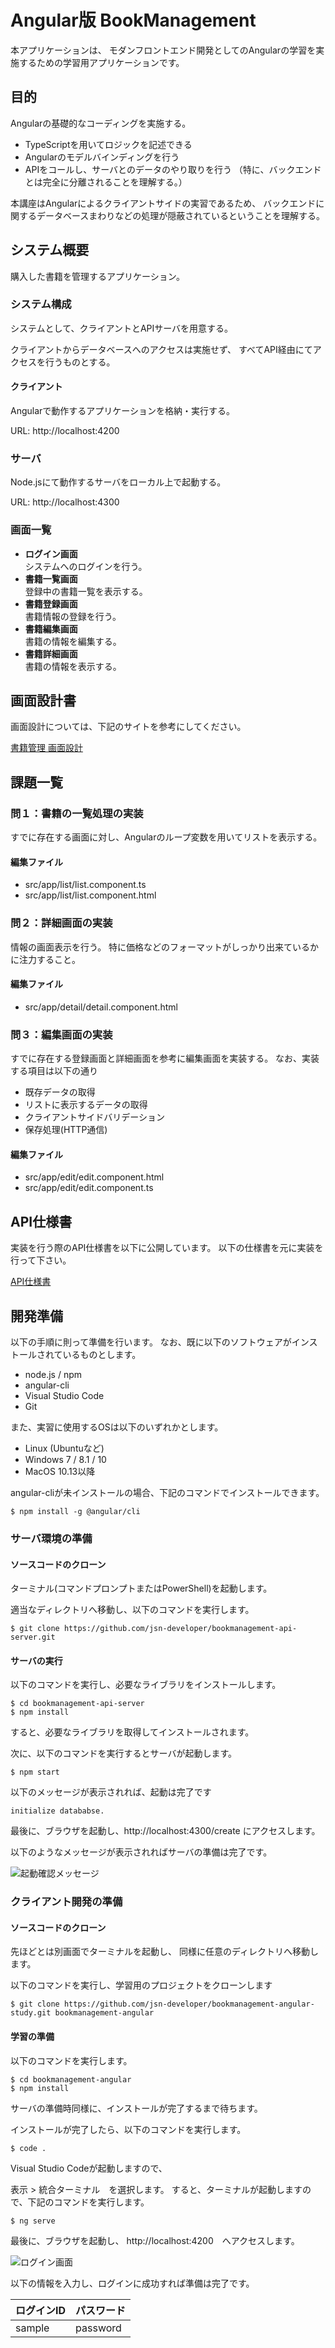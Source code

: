 # Angular版 BookManagement

本アプリケーションは、
モダンフロントエンド開発としてのAngularの学習を実施するための学習用アプリケーションです。

## 目的

Angularの基礎的なコーディングを実施する。

- TypeScriptを用いてロジックを記述できる
- Angularのモデルバインディングを行う
- APIをコールし、サーバとのデータのやり取りを行う
    （特に、バックエンドとは完全に分離されることを理解する。）

本講座はAngularによるクライアントサイドの実習であるため、
バックエンドに関するデータベースまわりなどの処理が隠蔽されているということを理解する。

## システム概要

購入した書籍を管理するアプリケーション。

### システム構成

システムとして、クライアントとAPIサーバを用意する。

クライアントからデータベースへのアクセスは実施せず、
すべてAPI経由にてアクセスを行うものとする。

#### クライアント

Angularで動作するアプリケーションを格納・実行する。

URL: http://localhost:4200

### サーバ

Node.jsにて動作するサーバをローカル上で起動する。

URL: http://localhost:4300

### 画面一覧

- __ログイン画面__  
    システムへのログインを行う。
- __書籍一覧画面__  
    登録中の書籍一覧を表示する。
- __書籍登録画面__  
    書籍情報の登録を行う。
- __書籍編集画面__  
    書籍の情報を編集する。
- __書籍詳細画面__  
    書籍の情報を表示する。

<div style="page-break-before:always"></div>

## 画面設計書

画面設計については、下記のサイトを参考にしてください。

[書籍管理 画面設計](https://jsn-developer.github.io/bookmanagement-screen-design/)

## 課題一覧

### 問１：書籍の一覧処理の実装

すでに存在する画面に対し、Angularのループ変数を用いてリストを表示する。

#### 編集ファイル

- src/app/list/list.component.ts
- src/app/list/list.component.html

### 問２：詳細画面の実装

情報の画面表示を行う。
特に価格などのフォーマットがしっかり出来ているかに注力すること。

#### 編集ファイル

- src/app/detail/detail.component.html

### 問３：編集画面の実装

すでに存在する登録画面と詳細画面を参考に編集画面を実装する。
なお、実装する項目は以下の通り

- 既存データの取得
- リストに表示するデータの取得
- クライアントサイドバリデーション
- 保存処理(HTTP通信)

#### 編集ファイル

- src/app/edit/edit.component.html
- src/app/edit/edit.component.ts

## API仕様書

実装を行う際のAPI仕様書を以下に公開しています。
以下の仕様書を元に実装を行って下さい。

[API仕様書](https://bookmanagementapi.docs.apiary.io/#reference)

<div style="page-break-before:always"></div>

## 開発準備

以下の手順に則って準備を行います。
なお、既に以下のソフトウェアがインストールされているものとします。

- node.js / npm
- angular-cli
- Visual Studio Code
- Git

また、実習に使用するOSは以下のいずれかとします。

- Linux (Ubuntuなど)
- Windows 7 / 8.1 / 10
- MacOS 10.13以降

angular-cliが未インストールの場合、下記のコマンドでインストールできます。

```
$ npm install -g @angular/cli
```

### サーバ環境の準備

#### ソースコードのクローン

ターミナル(コマンドプロンプトまたはPowerShell)を起動します。

適当なディレクトリへ移動し、以下のコマンドを実行します。

```shellscript
$ git clone https://github.com/jsn-developer/bookmanagement-api-server.git
```

#### サーバの実行

以下のコマンドを実行し、必要なライブラリをインストールします。

```shell
$ cd bookmanagement-api-server
$ npm install
```

すると、必要なライブラリを取得してインストールされます。

次に、以下のコマンドを実行するとサーバが起動します。

```shell
$ npm start
```

以下のメッセージが表示されれば、起動は完了です

```shell
initialize datababse.
```

最後に、ブラウザを起動し、http://localhost:4300/create にアクセスします。

以下のようなメッセージが表示されればサーバの準備は完了です。

![起動確認メッセージ](readme_create.png)

<div style="page-break-before:always"></div>

### クライアント開発の準備

#### ソースコードのクローン

先ほどとは別画面でターミナルを起動し、
同様に任意のディレクトリへ移動します。

以下のコマンドを実行し、学習用のプロジェクトをクローンします

```shell
$ git clone https://github.com/jsn-developer/bookmanagement-angular-study.git bookmanagement-angular
```

#### 学習の準備

以下のコマンドを実行します。

```shell
$ cd bookmanagement-angular
$ npm install
```

サーバの準備時同様に、インストールが完了するまで待ちます。

インストールが完了したら、以下のコマンドを実行します。

```shell
$ code .
```

Visual Studio Codeが起動しますので、

表示 > 統合ターミナル　を選択します。
すると、ターミナルが起動しますので、下記のコマンドを実行します。

```shell
$ ng serve
```

最後に、ブラウザを起動し、 http://localhost:4200　へアクセスします。

![ログイン画面](readme_login.png)

以下の情報を入力し、ログインに成功すれば準備は完了です。

|ログインID|パスワード|
|---|---|
|sample|password|
